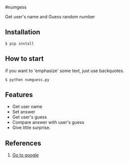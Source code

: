 #numgess

Get user's name and Guess random number 

## Installation
```shell
$ pip install
```

## How to start

if you want to 'emphasize' some text, just use backquotes.

```shell
$ python numguess.py
```

## Features

- Get user name
- Set answer
- Get user's guess
- Compare answer with user's guess
- Give little surprise.

## References
1. [Go to google](https://www.google.com/)
